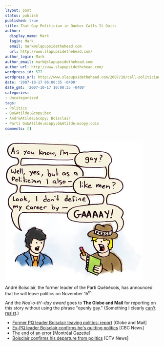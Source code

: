 ```yaml
---
layout: post
status: publish
published: true
title: That Gay Politician in Quebec Calls It Quits
author:
  display_name: Mark
  login: Mark
  email: mark@slapupsidethehead.com
  url: http://www.slapupsidethehead.com/
author_login: Mark
author_email: mark@slapupsidethehead.com
author_url: http://www.slapupsidethehead.com/
wordpress_id: 577
wordpress_url: http://www.slapupsidethehead.com/2007/10/call-politician-quits/
date: '2007-10-17 06:00:35 -0400'
date_gmt: '2007-10-17 10:00:35 -0400'
categories:
- Uncategorized
tags:
- Politics
- Qu&Atilde;&copy;bec
- Andr&Atilde;&copy; Boisclair
- Parti Qu&Atilde;&copy;b&Atilde;&copy;cois
comments: []
---
```

![Openly Gay Politician](/wp-content/media/2007/10/gay-politician.jpg)

André Boisclair, the former leader of the Parti Québécois, has announced that he will leave politics on November 15<sup>th</sup>.

And the _Nod-o-th'-day award_ goes to **The Globe and Mail** for reporting on this story without using the phrase "openly gay." (Something I clearly [can't resist](http://www.slapupsidethehead.com/2007/03/pq-leader-chokes-up/ "I mean, the site demands it!").)

- [Former PQ leader Boisclair leaving politics: report](http://www.theglobeandmail.com/servlet/story/RTGAM.20071015.wboisclair1015/BNStory/National/home) [Globe and Mail]
- [Ex-PQ leader Boisclair confirms he's quitting politics](http://www.cbc.ca/canada/story/2007/10/15/boisclair-quit.html) [CBC News]
- [The end of an error](http://www.canada.com/montrealgazette/news/editorial/story.html?id=238ee154-a6eb-4cb3-8ea3-fd57c872b9bb) [Montréal Gazette]
- [Boisclair confirms his departure from politics](http://www.ctv.ca/servlet/ArticleNews/story/CTVNews/20071015/boisclair_career_071013/20071015?hub=Canada) [CTV News]
